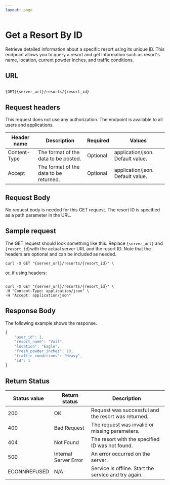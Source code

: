 ```yaml
---
layout: page
---
```


# Get a Resort By ID

Retrieve detailed information about a specific resort using its unique ID. This endpoint allows you to query a resort and get information such as resort's name, location, current powder inches, and traffic conditions.

## URL

```shell

{GET}{server_url}/resorts/{resort_id}
```

## Request headers

This request does not use any authorization. The endpoint is available to all users and applications.

| Header name | Description | Required | Values |
| -------------- | ------ | ------------ |------------ |
| Content-Type | The format of the data to be posted. | Optional | application/json. Default value.  |
| Accept | The format of the data to be returned. | Optional | application/json. Default value. |

## Request Body

No request body is needed for this GET request. The resort ID is specified as a path parameter in the URL.

## Sample request

The GET request should look something like this. Replace `{server_url}` and `{resort_id}`with the actual server URL and the resort ID. Note that the headers are optional and can be included as needed.

```shell
curl -X GET "{server_url}/resorts/{resort_id}" \
```

or, if using headers:

```shell

curl -X GET "{server_url}/resorts/{resort_id}" \
-H "Content-Type: application/json" \
-H "Accept: application/json"
```

## Response Body

The following example shows the response.

```js
{
    "user_id": 1,
    "resort_name": "Vail",
    "location": "Eagle",
    "fresh_powder_inches": 10,
    "traffic_conditions": "Heavy",
    "id": 1
}


```

## Return Status

| Status value    | Return status         | Description                                    |
|-----------------|-----------------------|------------------------------------------------|
| 200             | OK                    | Request was successful and the resort was returned.|
| 400             | Bad Request           | The request was invalid or missing parameters. |
| 404             | Not Found             | The resort with the specified ID was not found. |
| 500             | Internal Server Error | An error occurred on the server.               |
| ECONNREFUSED    | N/A                   | Service is offline. Start the service and try again. |
